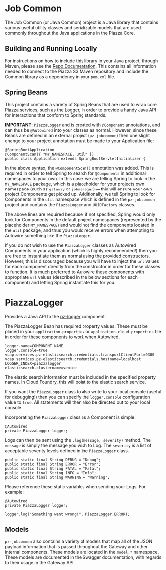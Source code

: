 # Job Common

The Job Common (or Java Common) project is a Java library that contains
various useful utility classes and serializable models that are used
commonly throughout the Java applications in the Piazza Core.

## Building and Running Locally

For instructions on how to include this library in your Java project,
through Maven, please see the [Repo
Documentation](https://github.com/venicegeo/pz-jobcommon). This contains
all information needed to connect to the Piazza S3 Maven repository and
include the Common library as a dependency in your `pom.xml` file.

## Spring Beans

This project contains a variety of Spring Beans that are used to wrap
core Piazza services, such as the Logger, in order to provide a handy
Java API for interactions that conform to Spring standards.

**IMPORTANT**: `PiazzaLogger` and is created with `@Component`
annotations, and can thus be `@Autowired` into your classes as normal.
However, since these Beans are defined in an external project
(`pz-jobcommon`) then one slight change to your project annotation must
be made to your Application file:

    @SpringBootApplication
    @ComponentScan({ "MY_NAMESPACE, util" })
    public class Application extends SpringBootServletInitializer {

In the above syntax, the `@ComponentScan()` annotation was added. This
is required in order to tell Spring to search for `@Components` in
additional namespaces to your own. In this case, we are telling Spring
to look in the `MY_NAMESPACE` package, which is a placeholder for your
projects own namespace (such as `gateway` or `jobmanager`) — this will
ensure your own project Components get picked up. Additionally, we tell
Spring to look for Components in the `util` namespace which is defined
in the `pz-jobcommon` project and contains the `PiazzaLogger` and
`UUIDFactory` classes.

The above lines are required because, if not specified, Spring would
only look for Components in the default project namespaces (represented
by the placeholder `MY_NAMESPACE`) and would not find the components
located in the `util` package, and thus you would receive errors when
attempting to Autowire something like the `PiazzaLogger`.

If you do not wish to use the `PiazzaLogger` classes as Autowired
Components in your application (which is highly recommended!) then you
are free to instantiate them as normal using the provided constructors.
However, this is discouraged because you will have to inject the `url`
values for each component directly from the constructor in order for
these classes to function. It is much preferred to Autowire these
components with appropriate `url` values (described in the below
sections for each component) and letting Spring instantiate this for
you.

# PiazzaLogger

Provides a Java API to the
[pz-logger](https://github.com/venicegeo/pz-logger) component.

The PiazzaLogger Bean has required property values. These must be placed
in your `application.properties` or `application-cloud.properties` file
in order for these components to work when Autowired.

    logger.name=COMPONENT_NAME
    logger.console=true
    vcap.services.pz-elasticsearch.credentials.transportClientPort=9300
    vcap.services.pz-elasticsearch.credentials.hostname=localhost
    LOGGER_INDEX=piazzalogger
    elasticsearch.clustername=venice

The elastic search information must be included in the specified
property names. In Cloud Foundry, this will point to the elastic search
service.

If you want the `PiazzaLogger` class to also write to your local console
(useful for debugging!) then you can specify the `logger.console`
configuration value to `true`. All statements will then also be directed
out to your local console.

Incorporating the `PiazzaLogger` class as a Component is simple.

    @Autowired
    private PiazzaLogger logger;

Logs can then be sent using the `.log(message, severity)` method. The
`message` is simply the message you wish to Log. The `severity` is a
list of acceptable severity levels defined in the `PiazzaLogger` class.

    public static final String DEBUG = "Debug";
    public static final String ERROR = "Error";
    public static final String FATAL = "Fatal";
    public static final String INFO = "Info";
    public static final String WARNING = "Warning";

Please reference these static variables when sending your Logs. For
example:

    @Autowired
    private PiazzaLogger logger;

    logger.log("Something went wrong!", PiazzaLogger.ERROR);

## Models

`pz-jobcommon` also contains a variety of models that map all of the
JSON payload information that is passed throughout the Gateway and other
internal components. These models are located in the `model.*`
namespace. These models are documented in the Swagger documentation,
with regards to their usage in the Gateway API.
